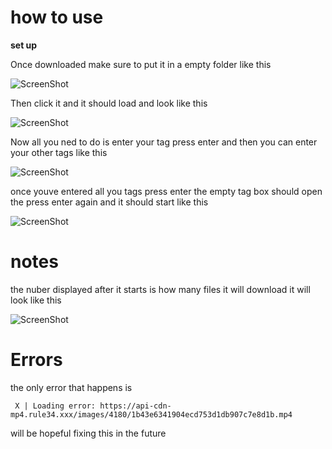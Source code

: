 # how to use 

**set up**

Once downloaded make sure to put it in a empty folder like this

![ScreenShot](https://cdn.discordapp.com/attachments/878860303612395572/878860314853138442/unknown.png)

Then click it and it should load and look like this 

![ScreenShot](https://cdn.discordapp.com/attachments/878860303612395572/878860782534815844/unknown.png)

Now all you ned to do is enter your tag press enter and then you can enter your other tags like this

![ScreenShot](https://cdn.discordapp.com/attachments/878860303612395572/878861147116273674/unknown.png)

once youve entered all you tags press enter the empty tag box should open the press enter again and it should start like this

![ScreenShot](https://cdn.discordapp.com/attachments/878860303612395572/878861523718651914/unknown.png)

# notes

the nuber displayed after it starts is how many files it will download it will look like this

![ScreenShot](https://cdn.discordapp.com/attachments/878860303612395572/878862135021690880/unknown.png)

# Errors

the only error that happens is 

` X | Loading error: https://api-cdn-mp4.rule34.xxx/images/4180/1b43e6341904ecd753d1db907c7e8d1b.mp4`

will be hopeful fixing this in the future 






























